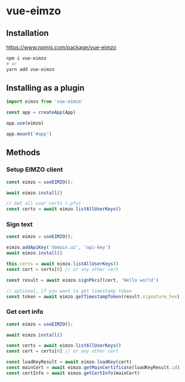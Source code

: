 # vue-eimzo

## Installation
https://www.npmjs.com/package/vue-eimzo
```sh
npm i vue-eimzo
# or
yarn add vue-eimzo
```

## Installing as a plugin
```js
import eimzo from 'vue-eimzo'

const app = createApp(App)

app.use(eimzo)

app.mount('#app')
```

## Methods

### Setup EIMZO client
```js
const eimzo = useEIMZO();

await eimzo.install()

// Get all user certs (.pfx)
const certs = await eimzo.listAllUserKeys()
```

### Sign text
```js
const eimzo = useEIMZO();

eimzo.addApiKey('domain.uz', 'api-key')
await eimzo.install()

this.certs = await eimzo.listAllUserKeys()
const cert = certs[0] // or any other cert

const result = await eimzo.signPkcs7(cert, 'Hello world')

// optional, if you want to get timestamp token
const token = await eimzo.getTimestampToken(result.signature_hex)
```


### Get cert info
```js
const eimzo = useEIMZO();

await eimzo.install()

const certs = await eimzo.listAllUserKeys()
const cert = certs[0] // or any other cert

const loadKeyResult = await eimzo.loadKey(cert)
const mainCert = await eimzo.getMainCertificate(loadKeyResult.id)
const certInfo = await eimzo.getCertInfo(mainCert)
```
